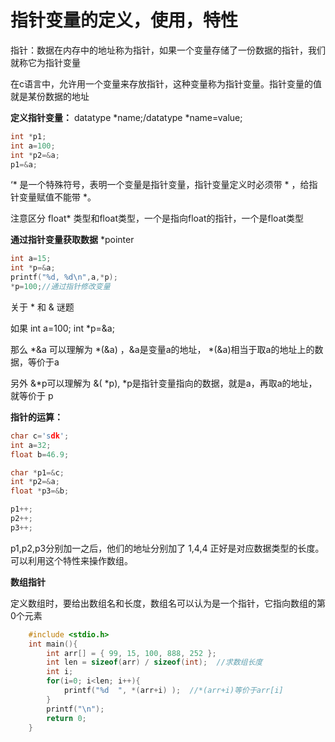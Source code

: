 # 指针变量的定义，使用，特性

指针：数据在内存中的地址称为指针，如果一个变量存储了一份数据的指针，我们就称它为指针变量

在c语言中，允许用一个变量来存放指针，这种变量称为指针变量。指针变量的值就是某份数据的地址

**定义指针变量：**  datatype *name;/datatype *name=value;

```c
int *p1;
int a=100;
int *p2=&a;
p1=&a;
```

‘* 是一个特殊符号，表明一个变量是指针变量，指针变量定义时必须带 * ，给指针变量赋值不能带 *。

注意区分 float* 类型和float类型，一个是指向float的指针，一个是float类型

**通过指针变量获取数据** *pointer

```c
int a=15;
int *p=&a;
printf("%d, %d\n",a,*p);
*p=100;//通过指针修改变量
```

关于 * 和 & 谜题

如果 int a=100; int *p=&a;

那么 *&a 可以理解为 *(&a) ，&a是变量a的地址， *(&a)相当于取a的地址上的数据，等价于a

另外 &*p可以理解为 &( *p), *p是指针变量指向的数据，就是a，再取a的地址，就等价于 p

**指针的运算：** 

```c
char c='sdk';
int a=32;
float b=46.9;

char *p1=&c;
int *p2=&a;
float *p3=&b;

p1++;
p2++;
p3++;
```

p1,p2,p3分别加一之后，他们的地址分别加了 1,4,4 正好是对应数据类型的长度。可以利用这个特性来操作数组。

**数组指针**

定义数组时，要给出数组名和长度，数组名可以认为是一个指针，它指向数组的第0个元素

```c
    #include <stdio.h>
    int main(){
        int arr[] = { 99, 15, 100, 888, 252 };
        int len = sizeof(arr) / sizeof(int);  //求数组长度
        int i;
        for(i=0; i<len; i++){
            printf("%d  ", *(arr+i) );  //*(arr+i)等价于arr[i]
        }
        printf("\n");
        return 0;
    }
```

